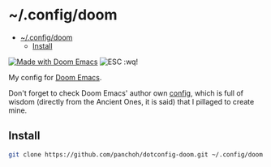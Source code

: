# ~/.config/doom

<!--toc:start-->
- [~/.config/doom](#configdoom)
  - [Install](#install)
<!--toc:end-->

[![Made with Doom Emacs](https://img.shields.io/badge/Made_with-Doom_Emacs-blueviolet.svg?style=flat-square&logo=GNU%20Emacs&logoColor=white)](https://doomemacs.org)
![ESC :wq!](pics/arrival_meme_vi.jpeg)

My config for [Doom Emacs](https://doomemacs.org).

Don't forget to check Doom Emacs' author own
[config](https://github.com/hlissner/.doom.d), which is full of wisdom
(directly from the Ancient Ones, it is said) that I pillaged to create mine.


## Install

```sh
git clone https://github.com/panchoh/dotconfig-doom.git ~/.config/doom && doom sync
```
